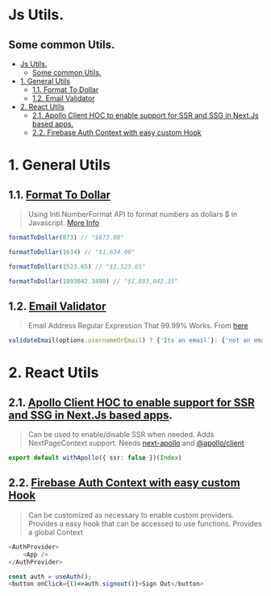 # Js Utils.
## Some common Utils.


- [Js Utils.](#js-utils)
  - [Some common Utils.](#some-common-utils)
- [1. General Utils](#1-general-utils)
  - [1.1. Format To Dollar](#11-format-to-dollar)
  - [1.2. Email Validator](#12-email-validator)
- [2. React Utils](#2-react-utils)
  - [2.1. Apollo Client HOC to enable support for SSR and SSG in Next.Js based apps.](#21-apollo-client-hoc-to-enable-support-for-ssr-and-ssg-in-nextjs-based-apps)
  - [2.2. Firebase Auth Context with easy custom Hook](#22-firebase-auth-context-with-easy-custom-hook)

# 1. General Utils

## 1.1. [Format To Dollar]('./../General/formatToDollar.ts')

> Using Intl.NumberFormat API to format numbers as dollars $ in Javascript. [More Info](https://developer.mozilla.org/en-US/docs/Web/JavaScript/Reference/Global_Objects/Intl/NumberFormat#Parameters)

```ts
formatToDollar(873) // "$873.00"

formatToDollar(1634) // "$1,634.00"

formatToDollar(1523.65) // "$1,523.65"

formatToDollar(1893042.3498) // "$1,893,042.35"
```

## 1.2. [Email Validator]('./../General/emailValidator.ts')

> Email Address Regular Expression That 99.99% Works. From [here](https://emailregex.com/)

```ts
validateEmail(options.usernameOrEmail) ? {'Its an email'}: {'not an email'}
```


# 2. React Utils

## 2.1. [Apollo Client HOC to enable support for SSR and SSG in Next.Js based apps]('../../React/withApollo.ts').

> Can be used to enable/disable SSR when needed. Adds NextPageContext support.
> Needs [next-apollo](https://github.com/adamsoffer/next-apollo/) and [@apollo/client](https://github.com/apollographql/apollo-client/)

```ts
export default withApollo({ ssr: false })(Index)
```

## 2.2. [Firebase Auth Context with easy custom Hook]('../../React/firebaseAuth.ts')

> Can be customized as necessary to enable custom providers.
> Provides a easy hook that can be accessed to use functions.
> Provides a global Context
```ts
<AuthProvider>
    <App />
</AuthProvider>
```

```ts
const auth = useAuth();
<button onClick={()=>auth.signout()}>Sign Out</button>
```